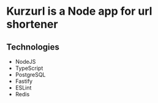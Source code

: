# Kurzurl is a Node app for url shortener

## Technologies

- NodeJS
- TypeScript
- PostgreSQL
- Fastify
- ESLint
- Redis
